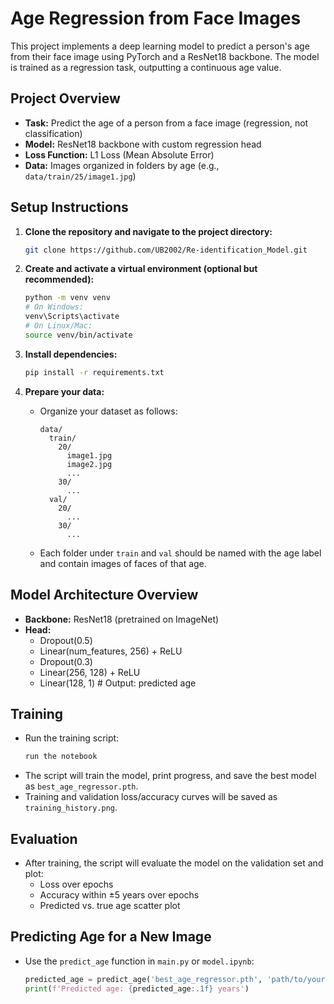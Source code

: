 # Age Regression from Face Images

This project implements a deep learning model to predict a person's age from their face image using PyTorch and a ResNet18 backbone. The model is trained as a regression task, outputting a continuous age value.

## Project Overview
- **Task:** Predict the age of a person from a face image (regression, not classification)
- **Model:** ResNet18 backbone with custom regression head
- **Loss Function:** L1 Loss (Mean Absolute Error)
- **Data:** Images organized in folders by age (e.g., `data/train/25/image1.jpg`)

## Setup Instructions

1. **Clone the repository and navigate to the project directory:**
   ```bash
   git clone https://github.com/UB2002/Re-identification_Model.git
   ```

2. **Create and activate a virtual environment (optional but recommended):**
   ```bash
   python -m venv venv
   # On Windows:
   venv\Scripts\activate
   # On Linux/Mac:
   source venv/bin/activate
   ```

3. **Install dependencies:**
   ```bash
   pip install -r requirements.txt
   ```

4. **Prepare your data:**
   - Organize your dataset as follows:
     ```
     data/
       train/
         20/
           image1.jpg
           image2.jpg
           ...
         30/
           ...
       val/
         20/
           ...
         30/
           ...
     ```
   - Each folder under `train` and `val` should be named with the age label and contain images of faces of that age.

## Model Architecture Overview
- **Backbone:** ResNet18 (pretrained on ImageNet)
- **Head:**
  - Dropout(0.5)
  - Linear(num_features, 256) + ReLU
  - Dropout(0.3)
  - Linear(256, 128) + ReLU
  - Linear(128, 1)  # Output: predicted age

## Training
- Run the training script:
  ```bash
  run the notebook
  ```
- The script will train the model, print progress, and save the best model as `best_age_regressor.pth`.
- Training and validation loss/accuracy curves will be saved as `training_history.png`.

## Evaluation
- After training, the script will evaluate the model on the validation set and plot:
  - Loss over epochs
  - Accuracy within ±5 years over epochs
  - Predicted vs. true age scatter plot

## Predicting Age for a New Image
- Use the `predict_age` function in `main.py` or `model.ipynb`:
  ```python
  predicted_age = predict_age('best_age_regressor.pth', 'path/to/your/image.jpg')
  print(f'Predicted age: {predicted_age:.1f} years')
  ```
